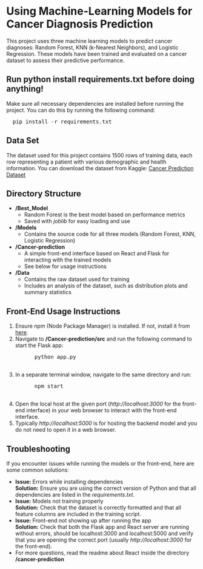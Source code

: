 <h1>Using Machine-Learning Models for Cancer Diagnosis Prediction</h1>

<p>This project uses three machine learning models to predict cancer diagnoses: Random Forest, KNN (k-Nearest Neighbors), and Logistic Regression. These models have been trained and evaluated on a cancer dataset to assess their predictive performance.</p>

<h2>Run <b>python install requirements.txt</b> before doing anything!</h2>

<p>Make sure all necessary dependencies are installed before running the project. You can do this by running the following command:</p>
<pre>
  pip install -r requirements.txt
</pre>

<h2>Data Set</h2>
<p>The dataset used for this project contains 1500 rows of training data, each row representing a patient with various demographic and health information. You can download the dataset from Kaggle: 
  <a href="https://www.kaggle.com/datasets/rabieelkharoua/cancer-prediction-dataset?resource=download" target="_blank">Cancer Prediction Dataset</a></p>

<h2>Directory Structure</h2>
<ul>
  <li><b>/Best_Model</b>
    <ul>
      <li>Random Forest is the best model based on performance metrics</li>
      <li>Saved with <i>joblib</i> for easy loading and use</li>
    </ul>
  </li>
  <li><b>/Models</b>
    <ul>
      <li>Contains the source code for all three models (Random Forest, KNN, Logistic Regression)</li>
    </ul>
  </li>
  <li><b>/Cancer-prediction</b>
    <ul>
      <li>A simple front-end interface based on React and Flask for interacting with the trained models</li>
      <li>See below for usage instructions</li>
    </ul>
  </li>
  <li><b>/Data</b>
    <ul>
      <li>Contains the raw dataset used for training</li>
      <li>Includes an analysis of the dataset, such as distribution plots and summary statistics</li>
    </ul>
  </li>
</ul>

<h2>Front-End Usage Instructions</h2>
<ol>
  <li>Ensure npm (Node Package Manager) is installed. If not, install it from <a href="https://www.npmjs.com/get-npm" target="_blank">here</a>.</li>
  <li>Navigate to <b>/Cancer-prediction/src</b> and run the following command to start the Flask app:
    <pre>
      python app.py
    </pre>
  </li>
  <li>In a separate terminal window, navigate to the same directory and run:
    <pre>
      npm start
    </pre>
  </li>
  <li>Open the local host at the given port (<i>http://localhost:3000</i> for the front-end interface) in your web browser to interact with the front-end interface. </li>
  <li>Typically <i>http://localhost:5000</i> is for hosting the backend model and you do not need to open it in a web browser.</li>
  
  
</ol>

<h2>Troubleshooting</h2>
<p>If you encounter issues while running the models or the front-end, here are some common solutions:</p>
<ul>
  <li><b>Issue:</b> Errors while installing dependencies<br><b>Solution:</b> Ensure you are using the correct version of Python and that all dependencies are listed in the <i>requirements.txt</i>.</li>
  <li><b>Issue:</b> Models not training properly<br><b>Solution:</b> Check that the dataset is correctly formatted and that all feature columns are included in the training script.</li>
  <li><b>Issue:</b> Front-end not showing up after running the app<br><b>Solution:</b> Check that both the Flask app and React server are running without errors, should be localhost:3000 and localhost:5000 and verify that you are opening the correct port (usually <i>http://localhost:3000</i> for the front-end).</li>
  <li> For more questions, read the readme about React inside the directory <b>/cancer-prediction</b></li>
</ul>
